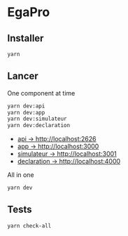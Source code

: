 # EgaPro

## Installer

```bash
yarn
```

## Lancer

One component at time

```bash
yarn dev:api
yarn dev:app
yarn dev:simulateur
yarn dev:declaration
```

- [api         -> http://localhost:2626](http://localhost:2626)
- [app         -> http://localhost:3000](http://localhost:3000)
- [simulateur  -> http://localhost:3001](http://localhost:3001)
- [declaration -> http://localhost:4000](http://localhost:4000)


All in one

```bash
yarn dev
```


## Tests

```bash
yarn check-all
```


